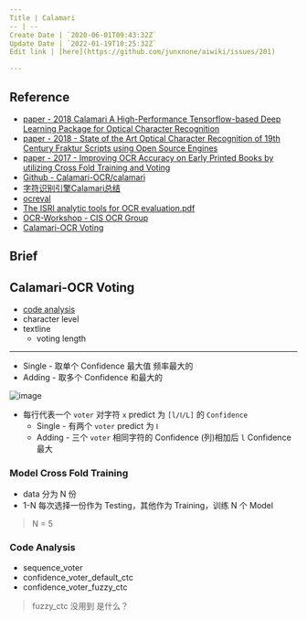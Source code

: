 ```yaml
---
Title | Calamari
-- | --
Create Date | `2020-06-01T09:43:32Z`
Update Date | `2022-01-19T10:25:32Z`
Edit link | [here](https://github.com/junxnone/aiwiki/issues/201)

---
```

## Reference

- [paper - 2018 Calamari A High-Performance Tensorflow-based Deep Learning Package for Optical Character Recognition](https://arxiv.org/ftp/arxiv/papers/1807/1807.02004.pdf)
- [paper - 2018 - State of the Art Optical Character Recognition of 19th Century Fraktur Scripts using Open Source Engines](https://arxiv.org/ftp/arxiv/papers/1810/1810.03436.pdf)
- [paper - 2017 - Improving OCR Accuracy on Early Printed Books by utilizing Cross Fold Training and Voting](https://arxiv.org/pdf/1711.09670.pdf)
- [Github - Calamari-OCR/calamari](https://github.com/Calamari-OCR/calamari)
- [字符识别引擎Calamari总结](https://blog.csdn.net/qq_14845119/article/details/81103207)
- [ocreval](https://github.com/eddieantonio/ocreval)
- [The ISRI analytic tools for OCR evaluation.pdf](https://github.com/junxnone/tech-io/files/4744176/The.ISRI.analytic.tools.for.OCR.evaluation.pdf)
- [OCR-Workshop - CIS OCR Group](https://github.com/cisocrgroup/OCR-Workshop)
- [Calamari-OCR Voting](https://github.com/Calamari-OCR/calamari/tree/master/calamari_ocr/ocr/voting)

## Brief

## Calamari-OCR Voting
- [code analysis](/Calamari_Voting)
- character level
- textline
   - voting length

---
- Single - 取单个 Confidence 最大值 频率最大的
- Adding - 取多个 Confidence 和最大的

![image](https://user-images.githubusercontent.com/2216970/83738123-7828f500-a686-11ea-8bb5-3c3a3e32014a.png)
- 每行代表一个 `voter` 对字符 `x`  predict 为 `[l/Ⅰ/L]` 的 `Confidence`
  - Single - 有两个 `voter` predict 为 `Ⅰ`
  - Adding - 三个 `voter` 相同字符的 Confidence (列)相加后 `l` Confidence 最大

### Model Cross Fold Training
- data 分为 N 份
- 1-N 每次选择一份作为 Testing，其他作为 Training，训练 N 个 Model
> N = 5

### Code Analysis
- sequence_voter
- confidence_voter_default_ctc
- confidence_voter_fuzzy_ctc
> fuzzy_ctc 没用到 是什么？


